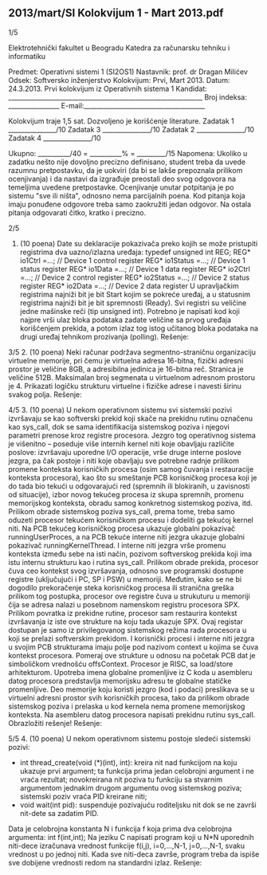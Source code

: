 2013/mart/SI Kolokvijum 1 - Mart 2013.pdf
--------------------------------------------------------------------------------


1/5

Elektrotehnički fakultet u Beogradu
Katedra za računarsku tehniku i informatiku

Predmet: Operativni sistemi 1 (SI2OS1)
Nastavnik: prof. dr Dragan Milićev
Odsek: Softversko inženjerstvo
Kolokvijum: Prvi, Mart 2013.
Datum: 24.3.2013.
Prvi kolokvijum iz Operativnih sistema 1
Kandidat: _____________________________________________________________
Broj indeksa: ________________  E-mail:______________________________________

Kolokvijum traje 1,5 sat. Dozvoljeno je korišćenje literature.
Zadatak 1 _______________/10   Zadatak 3 _______________/10
Zadatak 2 _______________/10   Zadatak 4 _______________/10

Ukupno: __________/40 = __________% = _________/15
Napomena: Ukoliko u zadatku nešto nije dovoljno precizno definisano, student treba da
uvede razumnu pretpostavku, da je uokviri (da bi se lakše prepoznala prilikom ocenjivanja) i
da  nastavi da  izgrađuje  preostali  deo  svog  odgovora  na  temeljima  uvedene  pretpostavke.
Ocenjivanje unutar potpitanja je po sistemu "sve ili ništa", odnosno nema parcijalnih poena.
Kod pitanja koja imaju ponuđene odgovore treba samo zaokružiti jedan  odgovor.  Na  ostala
pitanja odgovarati čitko, kratko i precizno.


2/5
1. (10 poena)
Date su deklaracije pokazivača preko kojih se može pristupiti registrima dva uazno/izlazna
uređaja:
typedef unsigned int REG;
REG* io1Ctrl =...;   // Device 1 control register
REG* io1Status =...; // Device 1 status register
REG* io1Data =...;   // Device 1 data register
REG* io2Ctrl =...;   // Device 2 control register
REG* io2Status =...; // Device 2 status register
REG* io2Data =...;   // Device 2 data register
U upravljačkim registrima najniži bit je bit Start kojim se pokreće uređaj,  a  u  statusnim
registrima najniži bit je bit spremnosti (Ready). Svi registri su veličine jedne mašinske reči
(tip unsigned int).
Potrebno je napisati kod koji najpre vrši ulaz bloka podataka zadate veličine sa prvog uređaja
korišćenjem  prekida,  a  potom  izlaz  tog  istog  učitanog  bloka  podataka  na  drugi  uređaj
tehnikom prozivanja (polling).
Rešenje:

3/5
2. (10 poena)
Neki  računar  podržava  segmentno-straničnu organizaciju virtuelne  memorije,  pri  čemu  je
virtuelna  adresa 16-bitna, fizički adresni prostor je veličine 8GB, a adresibilna jedinica je
16-bitna reč. Stranica je veličine 512B. Maksimalan broj segmenata u virtuelnom adresnom
prostoru je 4. Prikazati logičku strukturu virtuelne i fizičke adrese i navesti širinu svakog
polja.
Rešenje:

4/5
3. (10 poena)
U nekom operativnom sistemu svi sistemski pozivi izvršavaju se kao softverski prekid koji
skače  na  prekidnu  rutinu  označenu  kao sys_call,  dok  se  sama  identifikacija  sistemskog
poziva i njegovi parametri prenose kroz registre procesora. Jezgro tog operativnog sistema je
višenitno – poseduje  više  internih  kernel  niti  koje  obavljaju  različite  poslove:  izvršavaju
uporedne I/O operacije, vrše druge interne poslove jezgra, pa čak postoje i niti koje obavljaju
sve  potrebne  radnje prilikom promene konteksta korisničkih procesa (osim samog čuvanja i
restauracije  konteksta procesora), kao što su smeštanje PCB korisničkog procesa koji je do
tada bio tekući u odgovarajući red (spremnih ili blokiranih, u zavisnosti od situacije), izbor
novog tekućeg procesa iz skupa spremnih, promenu memorijskog konteksta, obradu samog
konkretnog  sistemskog  poziva,  itd.  Prilikom  obrade  sistemskog  poziva sys_call,  prema
tome, treba samo oduzeti procesor tekućem korisničkom procesu i dodeliti ga tekućoj kernel
niti.
Na PCB tekućeg korisničkog procesa ukazuje globalni pokazivač runningUserProces, a  na
PCB tekuće interne niti jezgra ukazuje globalni pokazivač runningKernelThread.  I  interne
niti jezgra vrše promenu konteksta između sebe na isti način, pozivom softverskog prekida
koji ima istu internu strukturu kao i rutina sys_call.
Prilikom   obrade   prekida,  procesor  čuva  ceo  kontekst  svog  izvršavanja,  odnosno  sve
programski dostupne registre (uključujući i PC, SP i PSW) u memoriji. Međutim, kako se ne
bi dogodilo prekoračenje steka korisničkog procesa ili stranična greška prilikom tog postupka,
procesor  ove  registre  čuva  u  strukuturu  u  memoriji  čija  se  adresa  nalazi  u  posebnom
namenskom  registru  procesora  SPX.  Prilikom  povratka  iz  prekidne  rutine,  procesor  sam
restaurira kontekst izvršavanja iz iste ove strukture na koju tada ukazuje SPX. Ovaj  registar
dostupan  je  samo  iz  privilegovanog  sistemskog  režima  rada  procesora  u  koji  se  prelazi
softverskim prekidom.
I korisnički procesi i interne niti jezgra u svojim PCB strukturama imaju polje pod  nazivom
context u kojima se čuva kontekst procesora. Pomeraj ove strukture u odnosu na početak PCB
dat je simboličkom vrednošću offsContext. Procesor je RISC, sa load/store arhitekturom.
Upotreba  imena  globalne  promenljive  iz  C  koda  u  asembleru  datog  procesora  predstavlja
memorijsku adresu te globalne statičke promenljive. Deo memorije koju koristi jezgro (kod i
podaci) preslikava se u virtuelni adresni prostor svih korisničkih procesa, tako da prilikom
obrade sistemskog poziva i prelaska u kod kernela nema promene memorijskog konteksta.
Na asembleru datog procesora napisati prekidnu rutinu sys_call. Obrazložiti rešenje!
Rešenje:

5/5
4. (10 poena)
U nekom operativnom sistemu postoje sledeći sistemski pozivi:

- int  thread_create(void (*)(int),  int):  kreira  nit  nad  funkcijom  na  koju
ukazuje prvi argument; ta funkcija prima jedan celobrojni argument i ne vraća rezultat;
novokreirana  nit  poziva  tu  funkciju  sa  stvarnim  argumentom  jednakim  drugom
argumentu ovog sistemskog poziva; sistemski poziv vraća PID kreirane niti;
- void wait(int pid): suspenduje pozivajuću roditeljsku nit dok se ne završi nit-dete
sa zadatim PID.

Data je celobrojna konstanta N i funkcija f koja prima dva celobrojna argumenta:
int f(int,int);
Na  jeziku  C  napisati program koji u N*N uporednih  niti-dece izračunava vrednost funkcije
f(i,j), i=0,...,N-1, j=0,...,N-1, svaku  vrednost  u  po  jednoj  niti.  Kada  sve  niti-deca
završe, program treba da ispiše sve dobijene vrednosti redom na standardni izlaz.
Rešenje:
